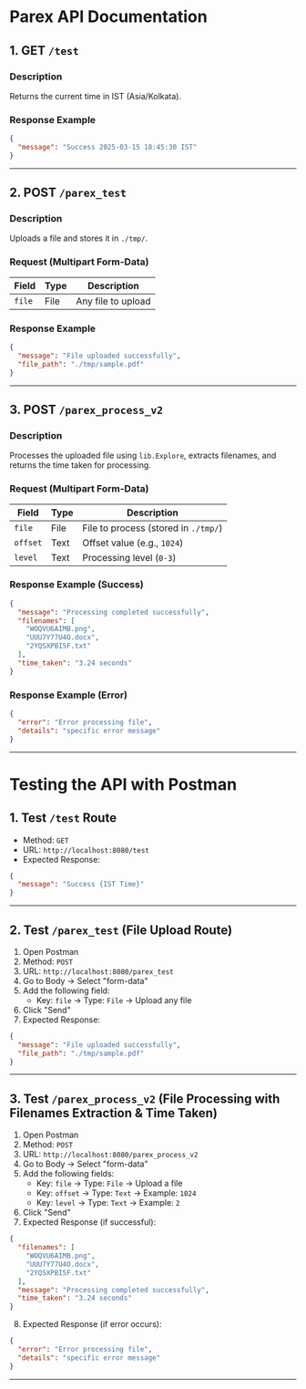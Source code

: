 # Parex API Documentation  

## 1. GET `/test`  
### Description  
Returns the current time in IST (Asia/Kolkata).  

### Response Example  
```json
{
  "message": "Success 2025-03-15 18:45:30 IST"
}
```

---

## 2. POST `/parex_test`  
### Description  
Uploads a file and stores it in `./tmp/`.  

### Request (Multipart Form-Data)  
| Field  | Type | Description |
|--------|------|-------------|
| `file` | File | Any file to upload |

### Response Example  
```json
{
  "message": "File uploaded successfully",
  "file_path": "./tmp/sample.pdf"
}
```

---

## 3. POST `/parex_process_v2`  
### Description  
Processes the uploaded file using `lib.Explore`, extracts filenames, and returns the time taken for processing.  

### Request (Multipart Form-Data)  
| Field   | Type   | Description                      |
|---------|--------|----------------------------------|
| `file`  | File   | File to process (stored in `./tmp/`) |
| `offset` | Text  | Offset value (e.g., `1024`)     |
| `level` | Text   | Processing level (`0-3`)        |

### Response Example (Success)  
```json
{
  "message": "Processing completed successfully",
  "filenames": [
    "WOQVU6AIMB.png",
    "UUU7Y77U4O.docx",
    "2YQSXPBI5F.txt"
  ],
  "time_taken": "3.24 seconds"
}
```

### Response Example (Error)  
```json
{
  "error": "Error processing file",
  "details": "specific error message"
}
```

---

# Testing the API with Postman  

## 1. Test `/test` Route  
- Method: `GET`  
- URL: `http://localhost:8080/test`  
- Expected Response:  
```json
{
  "message": "Success {IST Time}"
}
```

---

## 2. Test `/parex_test` (File Upload Route)  
1. Open Postman  
2. Method: `POST`  
3. URL: `http://localhost:8080/parex_test`  
4. Go to Body → Select "form-data"  
5. Add the following field:  
   - Key: `file` → Type: `File` → Upload any file  
6. Click "Send"  
7. Expected Response:  
```json
{
  "message": "File uploaded successfully",
  "file_path": "./tmp/sample.pdf"
}
```

---

## 3. Test `/parex_process_v2` (File Processing with Filenames Extraction & Time Taken)  
1. Open Postman  
2. Method: `POST`  
3. URL: `http://localhost:8080/parex_process_v2`  
4. Go to Body → Select "form-data"  
5. Add the following fields:  
   - Key: `file` → Type: `File` → Upload a file  
   - Key: `offset` → Type: `Text` → Example: `1024`  
   - Key: `level` → Type: `Text` → Example: `2`  
6. Click "Send"  
7. Expected Response (if successful):  
```json
{
  "filenames": [
    "WOQVU6AIMB.png",
    "UUU7Y77U4O.docx",
    "2YQSXPBI5F.txt"
  ],
  "message": "Processing completed successfully",
  "time_taken": "3.24 seconds"
}
```
8. Expected Response (if error occurs):  
```json
{
  "error": "Error processing file",
  "details": "specific error message"
}
```

---
